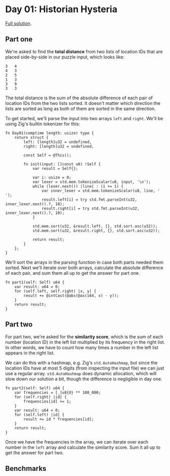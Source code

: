 # Day 01: Historian Hysteria

[Full solution](../src/days/day01.zig).

## Part one

We're asked to find the **total distance** from two lists of location IDs that are placed side-by-side in our puzzle input, which looks like:

```
3   4
4   3
2   5
1   3
3   9
3   3
```

The total distance is the sum of the absolute difference of each pair of location IDs from the two lists sorted. It doesn't matter which direction the lists are sorted as long as both of them are sorted in the same direction.

To get started, we'll parse the input into two arrays `left` and `right`. We'll be using Zig's builtin tokenizer for this:

```zig
fn Day01(comptime length: usize) type {
    return struct {
        left: [length]u32 = undefined,
        right: [length]u32 = undefined,

        const Self = @This();

        fn init(input: []const u8) !Self {
            var result = Self{};

            var i: usize = 0;
            var lexer = std.mem.tokenizeScalar(u8, input, '\n');
            while (lexer.next()) |line| : (i += 1) {
                var inner_lexer = std.mem.tokenizeScalar(u8, line, ' ');
                result.left[i] = try std.fmt.parseInt(u32, inner_lexer.next().?, 10);
                result.right[i] = try std.fmt.parseInt(u32, inner_lexer.next().?, 10);
            }

            std.mem.sort(u32, &result.left, {}, std.sort.asc(u32));
            std.mem.sort(u32, &result.right, {}, std.sort.asc(u32));

            return result;
        }
    };
}
```

We'll sort the arrays in the parsing function in case both parts needed them sorted. Next we'll iterate over both arrays, calculate the absolute difference of each pair, and sum them all up to get the answer for part one.

```zig
fn part1(self: Self) u64 {
    var result: u64 = 0;
    for (self.left, self.right) |x, y| {
        result += @intCast(@abs(@as(i64, x) - y));
    }
    return result;
}
```

## Part two

For part two, we're asked for the **similarity score**, which is the sum of each number (location ID) in the left list multiplied by its frequency in the right list. In other words, we have to count how many times a number in the left list appears in the right list.

We can do this with a hashmap, e.g. Zig's `std.AutoHashmap`, but since the location IDs have at most 5 digits (from inspecting the input file) we can just use a regular array. `std.AutoHashmap` does dynamic allocation, which will slow down our solution a bit, though the difference is negligible in day one.

```zig
fn part2(self: Self) u64 {
    var frequencies = [_]u8{0} ** 100_000;
    for (self.right) |id| {
        frequencies[id] += 1;
    }
    var result: u64 = 0;
    for (self.left) |id| {
        result += id * frequencies[id];
    }
    return result;
}
```

Once we have the frequencies in the array, we can iterate over each number in the `left` array and calculate the similarity score. Sum it all up to get the answer for part two.

## Benchmarks

